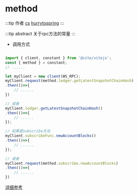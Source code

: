 # method

:::tip 作者
[cs](https://github.com/lovelycs)
[hurrytospring](https://github.com/hurrytospring)
:::

:::tip abstract
关于rpc方法的常量
:::

- 调用方式

```javascript

import { client, constant } from '@vite/vitejs';
const { method } = constant;
// ......

let myClient = new client(WS_RPC);
myClient.request(method.ledger.getLatestSnapshotChainHash)
.then(()=>{
    // ......
})

// 或者
myClient.ledger.getLatestSnapshotChainHash()
.then(()=>{
    // ......
});

// 如果是subscribe方法
myClient.subscribeFunc.newAccountBlocks()
.then(()=>{
    // ......
});

// 或者
myClient.request(method.subscribe.newAccountBlocks)
.then(()=>{
    // ......
})
```

[详细参考](/api/rpc/)
